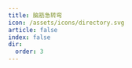```yaml
---
title: 脑筋急转弯
icon: /assets/icons/directory.svg
article: false
index: false
dir:
  order: 3
---
```


<Catalog />
